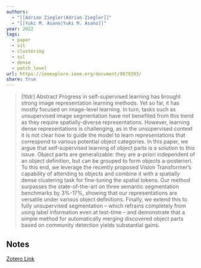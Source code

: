 ```yaml
---
authors:
  - "[[Adrian Ziegler|Adrian Ziegler]]"
  - "[[Yuki M. Asano|Yuki M. Asano]]"
year: 2022
tags:
  - paper
  - vit
  - clustering
  - ssl
  - dense
  - patch_level
url: https://ieeexplore.ieee.org/document/9879393/
share: true
---
```



> [!tldr] Abstract
> Progress in self-supervised learning has brought strong image representation learning methods. Yet so far, it has mostly focused on image-level learning. In turn, tasks such as unsupervised image segmentation have not benefited from this trend as they require spatially-diverse representations. However, learning dense representations is challenging, as in the unsupervised context it is not clear how to guide the model to learn representations that correspond to various potential object categories. In this paper, we argue that self-supervised learning of object parts is a solution to this issue. Object parts are generalizable: they are a-priori independent of an object definition, but can be grouped to form objects a-posteriori. To this end, we leverage the recently proposed Vision Transformer’s capability of attending to objects and combine it with a spatially dense clustering task for fine-tuning the spatial tokens. Our method surpasses the state-of-the-art on three semantic segmentation benchmarks by 3%-17%, showing that our representations are versatile under various object definitions. Finally, we extend this to fully unsupervised segmentation – which refrains completely from using label information even at test-time – and demonstrate that a simple method for automatically merging discovered object parts based on community detection yields substantial gains.



## Notes

[Zotero Link](zotero://select/library/items/IYKEIXQH)


